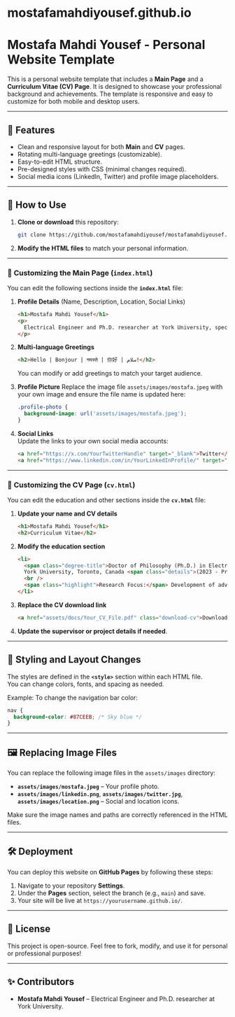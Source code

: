 # mostafamahdiyousef.github.io
# Mostafa Mahdi Yousef - Personal Website Template

This is a personal website template that includes a **Main Page** and a **Curriculum Vitae (CV) Page**. It is designed to showcase your professional background and achievements. The template is responsive and easy to customize for both mobile and desktop users.

---

## 🌟 **Features**

- Clean and responsive layout for both **Main** and **CV** pages.
- Rotating multi-language greetings (customizable).
- Easy-to-edit HTML structure.
- Pre-designed styles with CSS (minimal changes required).
- Social media icons (LinkedIn, Twitter) and profile image placeholders.

---

## 🚀 **How to Use**

1. **Clone or download** this repository:
   ```bash
   git clone https://github.com/mostafamahdiyousef/mostafamahdiyousef.github.io.git
   ```

2. **Modify the HTML files** to match your personal information.

---

### 🔧 **Customizing the Main Page (`index.html`)**

You can edit the following sections inside the **`index.html`** file:

1. **Profile Details** (Name, Description, Location, Social Links)
   ```html
   <h1>Mostafa Mahdi Yousef</h1>
   <p>
     Electrical Engineer and Ph.D. researcher at York University, specializing in EV on-board chargers with V2X capability and advanced SoC estimation methods.
   </p>
   ```

2. **Multi-language Greetings**
   ```html
   <h2>Hello | Bonjour | नमस्ते | 你好 | سلام!</h2>
   ```
   You can modify or add greetings to match your target audience.

3. **Profile Picture**
   Replace the image file `assets/images/mostafa.jpeg` with your own image and ensure the file name is updated here:
   ```css
   .profile-photo {
     background-image: url('assets/images/mostafa.jpeg');
   }
   ```

4. **Social Links**  
   Update the links to your own social media accounts:
   ```html
   <a href="https://x.com/YourTwitterHandle" target="_blank">Twitter</a>
   <a href="https://www.linkedin.com/in/YourLinkedInProfile/" target="_blank">LinkedIn</a>
   ```

---

### 📄 **Customizing the CV Page (`cv.html`)**

You can edit the education and other sections inside the **`cv.html`** file:

1. **Update your name and CV details**
   ```html
   <h1>Mostafa Mahdi Yousef</h1>
   <h2>Curriculum Vitae</h2>
   ```

2. **Modify the education section**
   ```html
   <li>
     <span class="degree-title">Doctor of Philosophy (Ph.D.) in Electrical Engineering</span>, 
     York University, Toronto, Canada <span class="details">(2023 - Present)</span>
     <br />
     <span class="highlight">Research Focus:</span> Development of advanced on-board EV chargers with V2X capability.
   </li>
   ```

3. **Replace the CV download link**
   ```html
   <a href="assets/docs/Your_CV_File.pdf" class="download-cv">Download CV</a>
   ```

4. **Update the supervisor or project details if needed**.

---

## 🎨 **Styling and Layout Changes**

The styles are defined in the **`<style>`** section within each HTML file.  
You can change colors, fonts, and spacing as needed.

Example: To change the navigation bar color:
```css
nav {
  background-color: #87CEEB; /* Sky blue */
}
```

---

## 🖼️ **Replacing Image Files**

You can replace the following image files in the `assets/images` directory:

- **`assets/images/mostafa.jpeg`** – Your profile photo.
- **`assets/images/linkedin.png`**, **`assets/images/twitter.jpg`**, **`assets/images/location.png`** – Social and location icons.

Make sure the image names and paths are correctly referenced in the HTML files.

---

## 🛠️ **Deployment**

You can deploy this website on **GitHub Pages** by following these steps:

1. Navigate to your repository **Settings**.
2. Under the **Pages** section, select the branch (e.g., `main`) and save.
3. Your site will be live at `https://yourusername.github.io/`.

---

## 📄 **License**

This project is open-source. Feel free to fork, modify, and use it for personal or professional purposes!

---

## ✨ **Contributors**

- **Mostafa Mahdi Yousef** – Electrical Engineer and Ph.D. researcher at York University.
